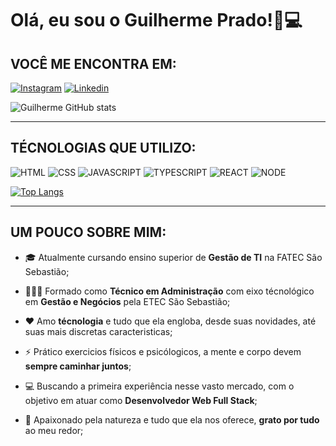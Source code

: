# **Olá, eu sou o Guilherme Prado!👀💻**

## **VOCÊ ME ENCONTRA EM:**

[![Instagram](https://img.shields.io/badge/Instagram-E4405F?style=for-the-badge&logo=instagram&logoColor=white)](https://www.instagram.com/prado.gmp/) [![Linkedin](https://img.shields.io/badge/LinkedIn-0077B5?style=for-the-badge&logo=linkedin&logoColor=white)](https://www.linkedin.com/in/guilherme-moreira-857714259/)

![Guilherme GitHub stats](https://github-readme-stats.vercel.app/api?username=prado-gmp&show_icons=true&theme=tokyonight)
___

## **TÉCNOLOGIAS QUE UTILIZO:**

![HTML](https://img.shields.io/badge/HTML5-E34F26?style=for-the-badge&logo=html5&logoColor=white) ![CSS](https://img.shields.io/badge/CSS3-1572B6?style=for-the-badge&logo=css3&logoColor=white) ![JAVASCRIPT](https://img.shields.io/badge/JavaScript-F7DF1E?style=for-the-badge&logo=javascript&logoColor=black) ![TYPESCRIPT](https://img.shields.io/badge/TypeScript-007ACC?style=for-the-badge&logo=typescript&logoColor=white
) ![REACT](https://img.shields.io/badge/React-20232A?style=for-the-badge&logo=react&logoColor=61DAFB) ![NODE](https://img.shields.io/badge/Node.js-43853D?style=for-the-badge&logo=node.js&logoColor=white
) 

[![Top Langs](https://github-readme-stats.vercel.app/api/top-langs/?username=prado-gmp&layout=compact)](https://github.com/prado-gmp/github-readme-stats)
___

## **UM POUCO SOBRE MIM:**
 - 🎓 Atualmente cursando ensino superior de **Gestão de TI** na FATEC São Sebastião;

- 👨🏻‍🎓 Formado como **Técnico em Administração** com eixo técnológico em **Gestão e Negócios** pela ETEC São Sebastião;

- ❤️‍ Amo **técnologia** e tudo que ela engloba, desde suas novidades, até suas mais discretas caracteristicas;

- ⚡ Prático exercicios físicos e psicólogicos, a mente e corpo devem **sempre caminhar juntos**;

- 💻 Buscando a primeira experiência nesse vasto mercado, com o objetivo em atuar como **Desenvolvedor Web Full Stack**;

- 🌿 Apaixonado pela natureza e tudo que ela nos oferece, **grato por tudo** ao meu redor;

